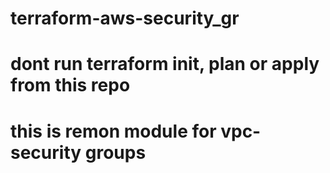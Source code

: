 # terraform-aws-security_gr
# dont run terraform init, plan or apply from this repo
# this is remon module for vpc-security groups